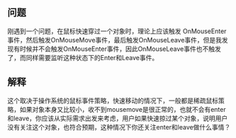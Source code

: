 ## 问题
刚遇到一个问题，在鼠标快速穿过一个对象时，理论上应该触发 OnMouseEnter 事件，然后触发OnMouseMove事件，最后触发OnMouseLeave事件，但是我发现有时候并不会触发OnMouseEnter事件，因此OnMouseLeave事件也不触发了，而同样需要监听这种状态下的Enter和Leave事件。

## 解释
这个取决于操作系统的鼠标事件策略，快速移动的情况下，一般都是稀疏鼠标策略，如果对象本身又比较小，收不到mousemove是很正常的，也就不会有enter和leave，你应该从实际需求出发来考虑，用户如果快速掠过某个对象，说明用户没有关注这个对象，也符合预期，这种情况下你还关注enter和leave做什么事情？
